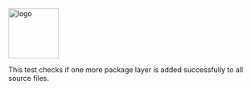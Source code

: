 <img alt="logo" src="https://www.objectionary.com/cactus.svg" height="100px" />

This test checks if one more package layer is added successfully to all source files.